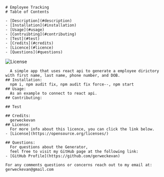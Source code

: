     # Employee Tracking
    # Table of Contents

    - [Description](#description)
    - [Installation](#installation)
    - [Usage](#usage)
    - [Contruibting](#contributing)
    - [Test](#test)
    - [Credits](#credits)
    - [Licence](#licence)
    - [Questions](#questions)

![License](https://img.shields.io/badge/License--blue.svg "License Badge")

      A simple app that uses react api to generate a employee dirictory with first name, last name, phone number, and DOB.
    ## Installation:
      npm i, npm audit fix, npm audit fix force--, npm start
    ## Usage:
      As an example to connect to react api.
    ## Contributing:

    ## Test

    ## Credits:
      gerweckevan
    ## License:
      For more info about this licence, you can click the link below.
    - [License](https://opensource.org/licenses/)

    ## Questions:
      For questions about the Generator,
      feel free to visit my GitHub page at the following link:
    - [GitHub Profile](https://github.com/gerweckevan)

    For any comments questions or concerns reach out to my email at: gerweckevan@gmail.com

